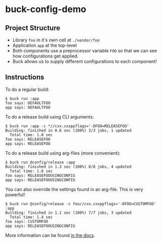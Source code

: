# buck-config-demo

## Project Structure

 * Library `foo` in it's own cell at `./vendor/foo`
 * Application `app` at the top-level
 * Both components use a preprocessor variable `FOO` so that we can see how configurations get applied.
 * Buck allows us to supply different configurations to each component!

## Instructions

To do a regular build:

```bash=
$ buck run :app
foo says: DEFAULTFOO
app says: DEFAULTFOO
```

To do a release build using CLI arguments:

```bash=
$ buck run :app -c *//cxx.cxxppflags='-DFOO=RELEASEFOO'
Building: finished in 0.6 sec (100%) 3/3 jobs, 1 updated
  Total time: 1.0 sec
foo says: RELEASEFOO
app says: RELEASEFOO
```

To do a release build using arg-files (more convenient):

```bash=
$ buck run @config/release :app
Building: finished in 1.3 sec (100%) 8/8 jobs, 4 updated
  Total time: 1.6 sec
foo says: RELEASEFOOUSINGCONFIG
app says: RELEASEFOOUSINGCONFIG
```

You can also override the settings found in an arg-file. This is very powerful!

```bash=
$ buck run @config/release -c foo//cxx.cxxppflags='-DFOO=CUSTOMFOO' :app
Building: finished in 1.1 sec (100%) 7/7 jobs, 3 updated
  Total time: 1.4 sec
foo says: CUSTOMFOO
app says: RELEASEFOOUSINGCONFIG
```

More information can be found [in the docs](https://buckbuild.com/command/common_parameters.html). 
